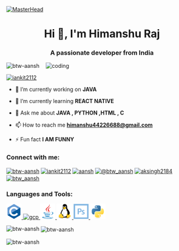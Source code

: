 [![MasterHead](https://camo.githubusercontent.com/9599c3b064e38680f68e77052e104b45d51a5435645794c447b1c53c8816747b/68747470733a2f2f7777772e736576656e73746172776562736f6c7574696f6e732e636f6d2f77702d636f6e74656e742f7468656d65732f736576656e737461722f696d672f62616e6e65722d62672e676966)](https://btw-aansh.io)
<h1 align="center">Hi 👋, I'm Himanshu Raj</h1>
<h3 align="center">A passionate developer from India</h3>
<img align="right" alt="coding" width="400" src="https://media.tenor.com/flflC6GFzO8AAAAM/sultan-alrefaei-programmer.gif">
                                                  

<p align="left"> <img src="https://komarev.com/ghpvc/?username=btw-aansh&label=Profile%20views&color=0e75b6&style=flat" alt="btw-aansh" /> </p>

<p align="left"> <a href="https://twitter.com/iankit2112" target="blank"><img src="https://img.shields.io/twitter/follow/iankit2112?logo=twitter&style=for-the-badge" alt="iankit2112" /></a> </p>

- 🔭 I’m currently working on **JAVA**

- 🌱 I’m currently learning **REACT NATIVE**

- 💬 Ask me about **JAVA , PYTHON ,HTML , C**

- 📫 How to reach me **himanshu44226688@gmail.com**

- ⚡ Fun fact **I AM FUNNY**

<h3 align="left">Connect with me:</h3>
<p align="left">
<a href="https://codepen.io/btw-aansh" target="blank"><img align="center" src="https://raw.githubusercontent.com/rahuldkjain/github-profile-readme-generator/master/src/images/icons/Social/codepen.svg" alt="btw-aansh" height="30" width="40" /></a>
<a href="https://twitter.com/iankit2112" target="blank"><img align="center" src="https://raw.githubusercontent.com/rahuldkjain/github-profile-readme-generator/master/src/images/icons/Social/twitter.svg" alt="iankit2112" height="30" width="40" /></a>
<a href="https://linkedin.com/in/aansh" target="blank"><img align="center" src="https://raw.githubusercontent.com/rahuldkjain/github-profile-readme-generator/master/src/images/icons/Social/linked-in-alt.svg" alt="aansh" height="30" width="40" /></a>
<a href="https://instagram.com/@btw_aansh" target="blank"><img align="center" src="https://raw.githubusercontent.com/rahuldkjain/github-profile-readme-generator/master/src/images/icons/Social/instagram.svg" alt="@btw_aansh" height="30" width="40" /></a>
<a href="https://www.hackerrank.com/btw_aansh" target="blank"><img align="center" src="https://raw.githubusercontent.com/rahuldkjain/github-profile-readme-generator/master/src/images/icons/Social/hackerrank.svg" alt="aksingh2184" height="30" width="40" /></a>
<a href="https://www.leetcode.com/btw_aansh" target="blank"><img align="center" src="https://raw.githubusercontent.com/rahuldkjain/github-profile-readme-generator/master/src/images/icons/Social/leet-code.svg" alt="btw_aansh" height="30" width="40" /></a>
</p>

<h3 align="left">Languages and Tools:</h3>
<p align="left"> <a href="https://www.cprogramming.com/" target="_blank" rel="noreferrer"> <img src="https://raw.githubusercontent.com/devicons/devicon/master/icons/c/c-original.svg" alt="c" width="40" height="40"/> </a> <a href="https://cloud.google.com" target="_blank" rel="noreferrer"> <img src="https://www.vectorlogo.zone/logos/google_cloud/google_cloud-icon.svg" alt="gcp" width="40" height="40"/> </a> <a href="https://www.java.com" target="_blank" rel="noreferrer"> <img src="https://raw.githubusercontent.com/devicons/devicon/master/icons/java/java-original.svg" alt="java" width="40" height="40"/> </a> <a href="https://www.linux.org/" target="_blank" rel="noreferrer"> <img src="https://raw.githubusercontent.com/devicons/devicon/master/icons/linux/linux-original.svg" alt="linux" width="40" height="40"/> </a> <a href="https://www.photoshop.com/en" target="_blank" rel="noreferrer"> <img src="https://raw.githubusercontent.com/devicons/devicon/master/icons/photoshop/photoshop-line.svg" alt="photoshop" width="40" height="40"/> </a> <a href="https://www.python.org" target="_blank" rel="noreferrer"> <img src="https://raw.githubusercontent.com/devicons/devicon/master/icons/python/python-original.svg" alt="python" width="40" height="40"/> </a> </p>

<p><img align="left" src="https://github-readme-stats.vercel.app/api/top-langs?username=btw-aansh&show_icons=true&locale=en&layout=compact" alt="btw-aansh" /></p>

<p>&nbsp;<img align="center" src="https://github-readme-stats.vercel.app/api?username=btw-aansh&show_icons=true&locale=en" alt="btw-aansh" /></p>

<p><img align="center" src="https://github-readme-streak-stats.herokuapp.com/?user=btw-aansh&" alt="btw-aansh" /></p>
